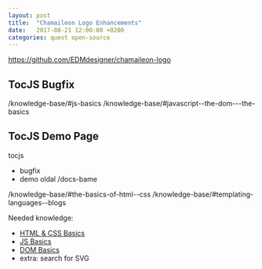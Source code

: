 ```yaml
---
layout: post
title:  "Chamaileon Logo Enhancements"
date:   2017-08-21 12:00:00 +0200
categories: quest open-source
---
```


https://github.com/EDMdesigner/chamaileon-logo

## TocJS Bugfix

/knowledge-base/#js-basics
/knowledge-base/#javascript--the-dom---the-basics

## TocJS Demo Page
tocjs
 - bugfix
 - demo oldal /docs-bame

 /knowledge-base/#the-basics-of-html--css
 /knowledge-base/#templating-languages--blogs

Needed knowledge:

 - [HTML & CSS Basics][html-css]
 - [JS Basics][js-basics]
 - [DOM Basics][dom-basics]
 - extra: search for SVG


[html-css]: /knowledge-base/#the-basics-of-html--css
[templating-langs]: /knowledge-base/#templating-languages--blogs
[js-basics]: /knowledge-base/#js-basics
[dom-basics]: /knowledge-base/#javascript--the-dom---the-basics